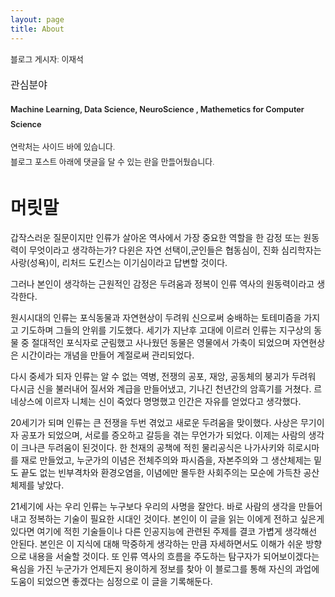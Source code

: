 ```yaml
---
layout: page
title: About
---
```


<div style="font-size: 0.8rem; font-weight:270; line-height: 1.5rem;">

블로그 게시자: 이재석 <br>

<p style="font-size: 1rem; font-weight: 300">관심분야</p>
<p class="message" style="font-size: 0.8rem; font-weight: 600">
Machine Learning, Data Science, NeuroScience , Mathemetics for Computer Science
</p>

연락처는 사이드 바에 있습니다.<br>
블로그 포스트 아래에 댓글을 달 수 있는 란을 만들어뒀습니다.

</div>

# 머릿말

갑작스러운 질문이지만 인류가 살아온 역사에서 가장 중요한 역할을 한 감정 또는 원동력이 무엇이라고 생각하는가?
다윈은 자연 선택이,군인들은 협동심이, 진화 심리학자는 사랑(성욕)이, 리처드 도킨스는 이기심이라고 답변할 것이다.

그러나 본인이 생각하는 근원적인 감정은 두려움과 정복이 인류 역사의 원동력이라고 생각한다.

원시시대의 인류는 포식동물과 자연현상이 두려워 신으로써 숭배하는 토테미즘을 가지고 기도하며 그들의 안위를 기도했다. 세기가 지난후 고대에 이르러 인류는 지구상의 동물 중 절대적인 포식자로 군림했고 사나웠던 동물은 영물에서 가축이 되었으며 자연현상은 시간이라는 개념을 만들어 계절로써 관리되었다.

다시 중세가 되자 인류는 알 수 없는 역병, 전쟁의 공포, 재앙, 공동체의 붕괴가 두려워 다시금 신을 불러내어 질서와 계급을 만들어냈고, 기나긴 천년간의 암흑기를 거쳤다. 르네상스에 이르자 니체는 신이 죽었다 명명했고 인간은 자유를 얻었다고 생각했다.

20세기가 되며 인류는 큰 전쟁을 두번 겪었고 새로운 두려움을 맞이했다. 사상은 무기이자 공포가 되었으며, 서로를 증오하고 갈등을 겪는 무언가가 되었다. 이제는 사람의 생각이 크나큰 두려움이 된것이다. 한 천재의 공책에 적힌 물리공식은 나가사키와 히로시마를 재로 만들었고, 누군가의 이념은 전체주의와 파시즘을, 자본주의와 그 생산체제는 밑도 끝도 없는 빈부격차와 환경오염을, 이념에만 몰두한 사회주의는 모순에 가득찬 공산체제를 낳았다.

21세기에 사는 우리 인류는 누구보다 우리의 사명을 잘안다. 바로 사람의 생각을 만들어내고 정복하는 기술이 필요한 시대인 것이다. 본인이 이 글을 읽는 이에게 전하고 싶은게 있다면 여기에 적힌 기술들이나 다른 인공지능에 관련된 주제를 결코 가볍게 생각해선 안된다. 본인은 이 지식에 대해 막중하게 생각하는 만큼 자세하면서도 이해가 쉬운 방향으로 내용을 서술할 것이다. 또 인류 역사의 흐름을 주도하는 탐구자가 되어보이겠다는 욕심을 가진 누군가가 언제든지 용이하게 정보를 찾아 이 블로그를 통해 자신의 과업에 도움이 되었으면 좋겠다는 심정으로 이 글을 기록해둔다.
